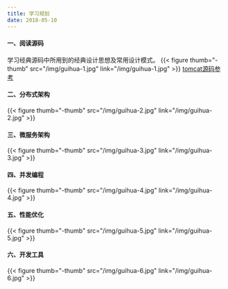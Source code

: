 ```yaml
---
title: 学习规划
date: 2018-05-10
---
```


#### 一、阅读源码
学习经典源码中所用到的经典设计思想及常用设计模式。
{{< figure thumb="-thumb"  src="/img/guihua-1.jpg" link="/img/guihua-1.jpg" >}}
[tomcat源码参考](http://www.cnblogs.com/coldridgeValley/p/5471421.html)

#### 二、分布式架构
{{< figure thumb="-thumb"  src="/img/guihua-2.jpg" link="/img/guihua-2.jpg" >}}

#### 三、微服务架构
{{< figure thumb="-thumb"  src="/img/guihua-3.jpg" link="/img/guihua-3.jpg" >}}

#### 四、并发编程
{{< figure thumb="-thumb"  src="/img/guihua-4.jpg" link="/img/guihua-4.jpg" >}}

#### 五、性能优化
{{< figure thumb="-thumb"  src="/img/guihua-5.jpg" link="/img/guihua-5.jpg" >}}

#### 六、开发工具
{{< figure thumb="-thumb"  src="/img/guihua-6.jpg" link="/img/guihua-6.jpg" >}}